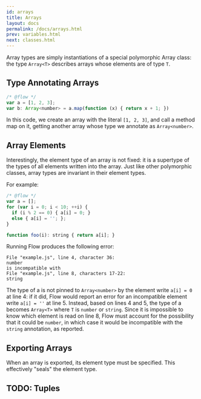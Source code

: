 ```yaml
---
id: arrays
title: Arrays
layout: docs
permalink: /docs/arrays.html
prev: variables.html
next: classes.html
---
```


Array types are simply instantiations of a special polymorphic Array class:
the type `Array<T>` describes arrays whose elements are of type `T`.

## Type Annotating Arrays

```javascript
/* @flow */
var a = [1, 2, 3];
var b: Array<number> = a.map(function (x) { return x + 1; })
```

In this code, we create an array with the literal `[1, 2, 3]`, and call a method map on it, getting another array whose type we annotate as `Array<number>`.

## Array Elements

Interestingly, the element type of an array is not fixed: it is a supertype of
the types of all elements written into the array. Just like other polymorphic
classes, array types are invariant in their element types.

For example:

```javascript
/* @flow */
var a = [];
for (var i = 0; i < 10; ++i) {
  if (i % 2 == 0) { a[i] = 0; }
  else { a[i] = ''; };
}

function foo(i): string { return a[i]; }
```

Running Flow produces the following error:

```
File "example.js", line 4, character 36:
number
is incompatible with
File "example.js", line 8, characters 17-22:
string
```

The type of a is not pinned to `Array<number>` by the element write `a[i] = 0`
at line 4: if it did, Flow would report an error for an incompatible element
write `a[i] = ''` at line 5. Instead, based on lines 4 and 5, the type of a
becomes `Array<T>` where `T` is `number` or `string`. Since it is impossible
to know which element is read on line 8, Flow must account for the possibility
that it could be `number`, in which case it would be incompatible with the
`string` annotation, as reported.

## Exporting Arrays

When an array is exported, its element type must be specified. This effectively "seals" the element type.

## TODO: Tuples
